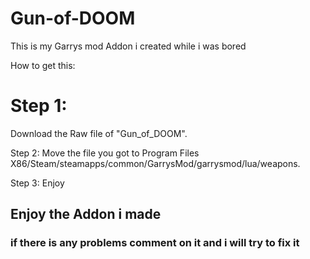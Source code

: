 # Gun-of-DOOM
This is my Garrys mod Addon i created while i was bored

How to get this:

# Step 1:
Download the Raw file of "Gun_of_DOOM".

Step 2:
Move the file you got to Program Files X86/Steam/steamapps/common/GarrysMod/garrysmod/lua/weapons.

Step 3: Enjoy

## Enjoy the Addon i made
### if there is any problems comment on it and i will try to fix it
